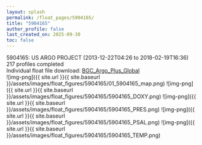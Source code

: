 ```yaml
---
layout: splash
permalink: /float_pages/5904165/
title: "5904165"
author_profile: false
last_created_on: 2025-09-30
toc: false
---
```

 
5904165: US ARGO PROJECT (2013-12-22T04:26 to 2018-02-19T16:36)\
217 profiles completed\
Individual float file download: [BGC_Argo_Plus_Global](https://ftp.soest.hawaii.edu/bgc_argo_plus/Individual_Floats/outliers_removed/5904165_Sprof_processed.nc)\
![img-png]({{ site.url }}{{ site.baseurl }}/assets/images/float_figures/5904165/01_5904165_map.png)
![img-png]({{ site.url }}{{ site.baseurl }}/assets/images/float_figures/5904165/5904165_DOXY.png)
![img-png]({{ site.url }}{{ site.baseurl }}/assets/images/float_figures/5904165/5904165_PRES.png)
![img-png]({{ site.url }}{{ site.baseurl }}/assets/images/float_figures/5904165/5904165_PSAL.png)
![img-png]({{ site.url }}{{ site.baseurl }}/assets/images/float_figures/5904165/5904165_TEMP.png)
